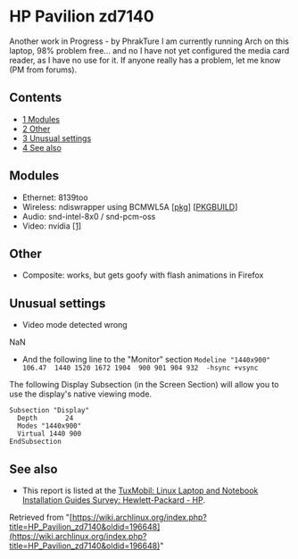 # HP Pavilion zd7140

Another work in Progress - by PhrakTure I am currently running Arch on this laptop, 98% problem free... and no I have not yet configured the media card reader, as I have no use for it. If anyone really has a problem, let me know (PM from forums).

## Contents

*   [1 Modules](#Modules)
*   [2 Other](#Other)
*   [3 Unusual settings](#Unusual_settings)
*   [4 See also](#See_also)

## Modules

*   Ethernet: 8139too
*   Wireless: ndiswrapper using BCMWL5A [[pkg](http://phrakture.freelinuxhost.com/ndiswrapper-bcmwl5a-0.2-1.pkg.tar.gz)] [[PKGBUILD](http://phrakture.freelinuxhost.com/pkgbuilds/PKGBUILD.ndiswrapper-bcmwl5a)]
*   Audio: snd-intel-8x0 / snd-pcm-oss
*   Video: nvidia [[1]](http://www.nvidia.com)

## Other

*   Composite: works, but gets goofy with flash animations in Firefox

## Unusual settings

*   Video mode detected wrong

NaN

*   And the following line to the "Monitor" section
     `Modeline "1440x900"  106.47  1440 1520 1672 1904  900 901 904 932  -hsync +vsync` 

The following Display Subsection (in the Screen Section) will allow you to use the display's native viewing mode.

```
Subsection "Display"
  Depth       24
  Modes "1440x900"
  Virtual 1440 900
EndSubsection

```

## See also

*   This report is listed at the [TuxMobil: Linux Laptop and Notebook Installation Guides Survey: Hewlett-Packard - HP](http://tuxmobil.org/hp.html).

Retrieved from "[https://wiki.archlinux.org/index.php?title=HP_Pavilion_zd7140&oldid=196648](https://wiki.archlinux.org/index.php?title=HP_Pavilion_zd7140&oldid=196648)"